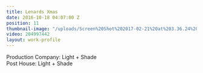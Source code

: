 ```yaml
---
title: Lenards Xmas
date: 2016-10-18 04:07:00 Z
position: 11
thumbnail-image: "/uploads/Screen%20Shot%202017-02-21%20at%203.36.24%20pm.png"
video: 204997442
layout: work-profile
---
```


Production Company: Light + Shade<br>
Post House: Light + Shade<br> 
